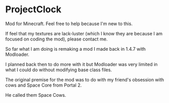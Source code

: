 # ProjectClock
Mod for Minecraft. Feel free to help because I'm new to this.

If feel that my textures are lack-luster (which I know they are because I am focused on coding the mod), please contact me.

So far what I am doing is remaking a mod I made back in 1.4.7 with Modloader.

I planned back then to do more with it but Modloader was very limited in what I could do without modifying base class files.

The original premise for the mod was to do with my friend's obsession with cows and Space Core from Portal 2.

He called them Space Cows.

